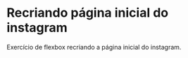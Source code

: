 # Recriando página inicial do instagram

Exercício de flexbox recriando a página inicial do instagram.